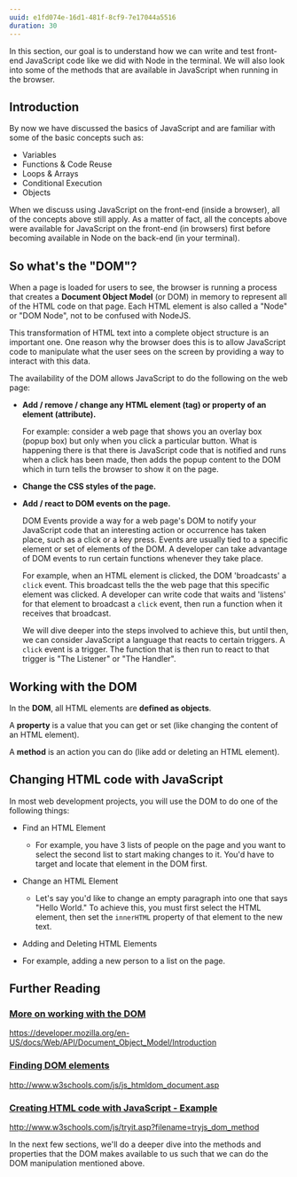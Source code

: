 ```yaml
---
uuid: e1fd074e-16d1-481f-8cf9-7e17044a5516
duration: 30
---
```


In this section, our goal is to understand how we can write and test front-end JavaScript code like we did with Node in the terminal. We will also look into some of the methods that are available in JavaScript when running in the browser.


## Introduction

By now we have discussed the basics of JavaScript and are familiar with some of the basic concepts such as:


- Variables
- Functions & Code Reuse
- Loops & Arrays
- Conditional Execution
- Objects


When we discuss using JavaScript on the front-end (inside a browser), all of the concepts above still apply. As a matter of fact, all the concepts above were available for JavaScript on the front-end (in browsers) first before becoming available in Node on the back-end (in your terminal).

## So what's the "DOM"?

When a page is loaded for users to see, the browser is running a process that creates a __Document Object Model__ (or DOM) in memory to represent all of the HTML code on that page. Each HTML element is also called a "Node" or "DOM Node", not to be confused with NodeJS.

This transformation of HTML text into a complete object structure is an important one. One reason why the browser does this is to allow JavaScript code to manipulate what the user sees on the screen by providing a way to interact with this data.

The availability of the DOM allows JavaScript to do the following on the web page:

- __Add / remove / change any HTML element (tag) or property of an element (attribute).__

    For example: consider a web page that shows you an overlay box (popup box) but only when you click a particular button. What is happening there is that there is JavaScript code that is notified and runs when a click has been made, then adds the popup content to the DOM which in turn tells the browser to show it on the page.

- __Change the CSS styles of the page.__

- __Add / react to DOM events on the page.__

    DOM Events provide a way for a web page's DOM to notify your JavaScript code that an interesting action or occurrence has taken place, such as a click or a key press. Events are usually tied to a specific element or set of elements of the DOM. A developer can take advantage of DOM events to run certain functions whenever they take place.

    For example, when an HTML element is clicked, the DOM 'broadcasts' a `click` event. This broadcast tells the the web page that this specific element was clicked. A developer can write code that waits and 'listens' for that element to broadcast a `click` event, then run a function when it receives that broadcast. 

    We will dive deeper into the steps involved to achieve this, but until then, we can consider JavaScript a language that reacts to certain triggers. A `click` event is a trigger. The function that is then run to react to that trigger is "The Listener" or "The Handler".


## Working with the DOM

In the **DOM**, all HTML elements are **defined as objects**.

A **property** is a value that you can get or set (like changing the content of an HTML element).

A **method** is an action you can do (like add or deleting an HTML element).


## Changing HTML code with JavaScript

In most web development projects, you will use the DOM to do one of the following things:

* Find an HTML Element

  - For example, you have 3 lists of people on the page and you want to select the second list to start making changes to it. You'd have to target and locate that element in the DOM first.

* Change an HTML Element

  - Let's say you'd like to change an empty paragraph into one that says "Hello World." To achieve this, you must first select the HTML element, then set the `innerHTML` property of that element to the new text.

* Adding and Deleting HTML Elements

 - For example, adding a new person to a list on the page.


## Further Reading

### [More on working with the DOM](https://developer.mozilla.org/en-US/docs/Web/API/Document_Object_Model/Introduction)

<https://developer.mozilla.org/en-US/docs/Web/API/Document_Object_Model/Introduction>

### [Finding DOM elements](http://www.w3schools.com/js/js_htmldom_document.asp)

<http://www.w3schools.com/js/js_htmldom_document.asp>

### [Creating HTML code with JavaScript - Example](http://www.w3schools.com/js/tryit.asp?filename=tryjs_dom_method)

<http://www.w3schools.com/js/tryit.asp?filename=tryjs_dom_method>


In the next few sections, we'll do a deeper dive into the methods and properties that the DOM makes available to us such that we can do the DOM manipulation mentioned above.
